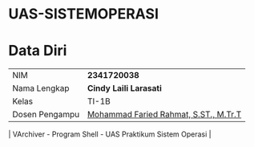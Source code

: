 # UAS-SISTEMOPERASI
# Data Diri

|  |  |
|--|--|
| NIM | **2341720038** |
| Nama Lengkap | **Cindy Laili Larasati** |
| Kelas | TI-1B |
| Dosen Pengampu | [Mohammad Faried Rahmat, S.ST., M.Tr.T](https://github.com/mrhmt80) |


| VArchiver - Program Shell - UAS Praktikum Sistem Operasi |
